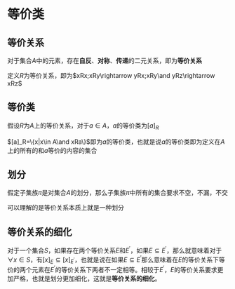 # 等价类

## 等价关系

对于集合$A$中的元素，存在**自反**、**对称**、**传递**的二元关系，即为**等价关系**

定义$R$为等价关系，即为$xRx;xRy\rightarrow yRx;xRy\and yRz\rightarrow xRz$

## 等价类

假设$R$为$A$上的等价关系，对于$a\in A$，$a$的等价类为$[a]_R$

$[a]_R=\{x|x\in A\and xRa\}$即为$a$的等价类，也就是说$a$的等价类即为定义在$A$上的所有的和$a$等价的内容的集合

## 划分

假定子集族$\pi$是对集合$A$的划分，那么子集族$\pi$中所有的集合要求不空，不漏，不交

可以理解的是等价关系本质上就是一种划分

## 等价关系的细化

对于一个集合$S$，如果存在两个等价关系$E$和$E^{'}$，如果$E\subseteq E^{'}$，那么就意味着对于$\forall x\in S$，有$[x]_E\subseteq [x]_{E^{'}}$，也就是说在如果$E\subseteq E^{'}$那么意味着在$E$的等价关系下等价的两个元素在$E^{'}$的等价关系下两者不一定相等。相较于$E^{'}$，$E$的等价关系要求更加严格，也就是划分更加细化，这就是**等价关系的细化**。